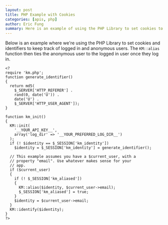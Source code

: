 ```yaml
---
layout: post
title: PHP Example with Cookies
categories: [apis, php]
author: Eric Fung
summary: Here is an example of using the PHP Library to set cookies to remember logged-in users.
---
```

Below is an example where we're using the PHP Library to set cookies and identifiers to keep track of logged in and anonymous users. The `KM::alias` function then ties the anonymous user to the logged in user once they log in.

    <?
    require 'km.php';
    function generate_identifier()
    {
      return md5(
        $_SERVER['HTTP_REFERER'] . 
        rand(0, date('U')) . 
        date('U') . 
        $_SERVER['HTTP_USER_AGENT']);
    }

    function km_init()
    {
      KM::init(
        '__YOUR_API_KEY__',
        array('log_dir' => '__YOUR_PREFERRED_LOG_DIR__')
      );
      if (! $identity == $_SESSION['km_identity'])
        $identity = $_SESSION['km_identity'] = generate_identifier();

      // This example assumes you have a $current_user, with a
      // property "email". Use whatever makes sense for your
      // app.
      if ($current_user)
      {
        if (! $_SESSION['km_aliased'])
        {
          KM::alias($identity, $current_user->email);
          $_SESSION['km_aliased'] = true;
        }
        $identity = $current_user->email;
      }
      KM::identify($identity);
    }
    ?>